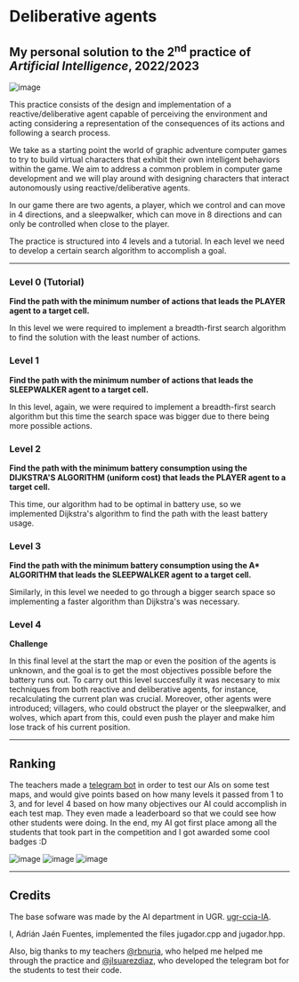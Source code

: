 # Deliberative agents
## My personal solution to the 2<sup>nd</sup> practice of *Artificial Intelligence*, 2022/2023

![image](https://github.com/Mayhem929/ReactiveDeliberativeAgents/assets/76180710/ed0eda4c-2914-456b-8171-911f3c350dbf)


This practice consists of the design and implementation of a reactive/deliberative agent capable of perceiving the environment and acting considering a representation of the consequences of its actions and following a search process.

We take as a starting point the world of graphic adventure computer games to try to build virtual characters that exhibit their own intelligent behaviors within the game. We aim to address a common problem in computer game development and we will play around with designing characters that interact autonomously using reactive/deliberative agents.

In our game there are two agents, a player, which we control and can move in 4 directions, and a sleepwalker, which can move in 8 directions and can only be controlled when close to the player.

The practice is structured into 4 levels and a tutorial. In each level we need to develop a certain search algorithm to accomplish a goal.

---

### Level 0 (Tutorial)

**Find the path with the minimum number of actions that leads the PLAYER agent to a target cell.**

In this level we were required to implement a breadth-first search algorithm to find the solution with the least number of actions.


### Level 1

**Find the path with the minimum number of actions that leads the SLEEPWALKER agent to a target cell.**

In this level, again, we were required to implement a breadth-first search algorithm but this time the search space was bigger due to there being more possible actions.


### Level 2

**Find the path with the minimum battery consumption using the DIJKSTRA'S ALGORITHM (uniform cost) that leads the PLAYER agent to a target cell.**

This time, our algorithm had to be optimal in battery use, so we implemented Dijkstra's algorithm to find the path with the least battery usage.


### Level 3

**Find the path with the minimum battery consumption using the A\* ALGORITHM that leads the SLEEPWALKER agent to a target cell.**

Similarly, in this level we needed to go through a bigger search space so implementing a faster algorithm than Dijkstra's was necessary.


### Level 4

**Challenge**

In this final level at the start the map or even the position of the agents is unknown, and the goal is to get the most objectives possible before the battery runs out. To carry out this level succesfully it was necesary to mix techniques from both reactive and deliberative agents, for instance, recalculating the current plan was crucial. Moreover, other agents were introduced; villagers, who could obstruct the player or the sleepwalker, and wolves, which apart from this, could even push the player and make him lose track of his current position.

---

## Ranking

The teachers made a [telegram bot](https://github.com/jlsuarezdiaz/IA-BOT-UGR-23) in order to test our AIs on some test maps, and would give points based on how many levels it passed from 1 to 3, and for level 4 based on how many objectives our AI could accomplish in each test map. They even made a leaderboard so that we could see how other students were doing. In the end, my AI got first place among all the students that took part in the competition and I got awarded some cool badges :D


![image](https://github.com/Mayhem929/ReactiveDeliberativeAgents/assets/76180710/03813056-f631-41ec-97c9-ed10054c0a9a) ![image](https://github.com/Mayhem929/ReactiveDeliberativeAgents/assets/76180710/37a5b655-823a-4d44-9cda-2861db873f14) ![image](https://github.com/Mayhem929/ReactiveDeliberativeAgents/assets/76180710/8664948f-7f86-4579-9249-494215b2e6a4)


---

## Credits
The base sofware was made by the AI department in UGR. [ugr-ccia-IA](https://github.com/ugr-ccia-IA/practica2).

I, Adrián Jaén Fuentes, implemented the files jugador.cpp and jugador.hpp.

Also, big thanks to my teachers [@rbnuria](https://github.com/rbnuria), who helped me helped me through the practice and [@jlsuarezdiaz](https://github.com/jlsuarezdiaz), who developed the telegram bot for the students to test their code. 


